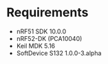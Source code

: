# Requirements
* nRF51 SDK 10.0.0
* nRF52-DK (PCA10040)
* Keil MDK 5.16
* SoftDevice S132 1.0.0-3.alpha


